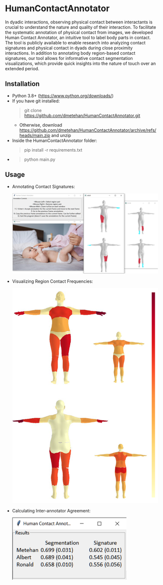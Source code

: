 # HumanContactAnnotator

In dyadic interactions, observing physical contact between interactants is crucial to understand the nature and quality of their interaction. To facilitate the systematic annotation of physical contact from images, we developed Human Contact Annotator, an intuitive tool to label body parts in contact. The tool is publicly available to enable research into analyzing contact signatures and physical contact in dyads during close proximity interactions. In addition to annotating body region-based contact signatures, our tool allows for informative contact segmentation visualizations, which provide quick insights into the nature of touch over an extended period.

## Installation

* Python 3.8+ (https://www.python.org/downloads/)
* If you have git installed:
  > git clone https://github.com/dmetehan/HumanContactAnnotator.git
  * Otherwise, download https://github.com/dmetehan/HumanContactAnnotator/archive/refs/heads/main.zip and unzip
* Inside the HumanContactAnnotator folder:
  > pip install -r requirements.txt
* > python main.py

## Usage

* Annotating Contact Signatures:

  ![Annotation Tool](imgs/gui2.png)
* Visualizing Region Contact Frequencies:

  ![Annotation Tool](imgs/gui-heatmaps.png)
* Calculating Inter-annotator Agreement:

  ![Interannotator Agreement](imgs/gui-results.png)
